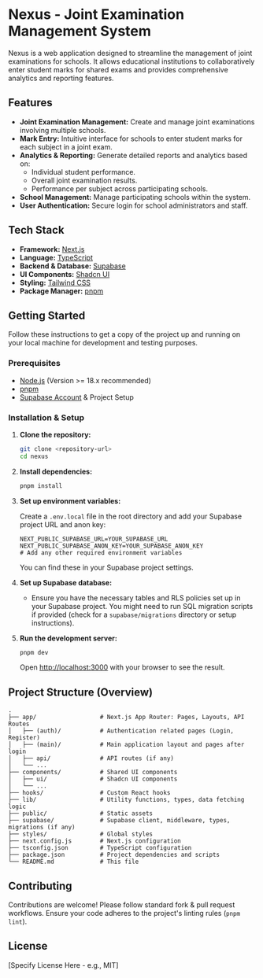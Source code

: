 # Nexus - Joint Examination Management System

Nexus is a web application designed to streamline the management of joint examinations for schools. It allows educational institutions to collaboratively enter student marks for shared exams and provides comprehensive analytics and reporting features.

## Features

- **Joint Examination Management:** Create and manage joint examinations involving multiple schools.
- **Mark Entry:** Intuitive interface for schools to enter student marks for each subject in a joint exam.
- **Analytics & Reporting:** Generate detailed reports and analytics based on:
  - Individual student performance.
  - Overall joint examination results.
  - Performance per subject across participating schools.
- **School Management:** Manage participating schools within the system.
- **User Authentication:** Secure login for school administrators and staff.

## Tech Stack

- **Framework:** [Next.js](https://nextjs.org/)
- **Language:** [TypeScript](https://www.typescriptlang.org/)
- **Backend & Database:** [Supabase](https://supabase.io/)
- **UI Components:** [Shadcn UI](https://ui.shadcn.com/)
- **Styling:** [Tailwind CSS](https://tailwindcss.com/)
- **Package Manager:** [pnpm](https://pnpm.io/)

## Getting Started

Follow these instructions to get a copy of the project up and running on your local machine for development and testing purposes.

### Prerequisites

- [Node.js](https://nodejs.org/) (Version >= 18.x recommended)
- [pnpm](https://pnpm.io/installation)
- [Supabase Account](https://supabase.com/) & Project Setup

### Installation & Setup

1. **Clone the repository:**

   ```bash
   git clone <repository-url>
   cd nexus
   ```

2. **Install dependencies:**

   ```bash
   pnpm install
   ```

3. **Set up environment variables:**

   Create a `.env.local` file in the root directory and add your Supabase project URL and anon key:

   ```env
   NEXT_PUBLIC_SUPABASE_URL=YOUR_SUPABASE_URL
   NEXT_PUBLIC_SUPABASE_ANON_KEY=YOUR_SUPABASE_ANON_KEY
   # Add any other required environment variables
   ```

   You can find these in your Supabase project settings.

4. **Set up Supabase database:**

   - Ensure you have the necessary tables and RLS policies set up in your Supabase project. You might need to run SQL migration scripts if provided (check for a `supabase/migrations` directory or setup instructions).

5. **Run the development server:**

   ```bash
   pnpm dev
   ```

   Open [http://localhost:3000](http://localhost:3000) with your browser to see the result.

## Project Structure (Overview)

```
.
├── app/                  # Next.js App Router: Pages, Layouts, API Routes
│   ├── (auth)/           # Authentication related pages (Login, Register)
│   ├── (main)/           # Main application layout and pages after login
│   ├── api/              # API routes (if any)
│   └── ...
├── components/           # Shared UI components
│   ├── ui/               # Shadcn UI components
│   └── ...
├── hooks/                # Custom React hooks
├── lib/                  # Utility functions, types, data fetching logic
├── public/               # Static assets
├── supabase/             # Supabase client, middleware, types, migrations (if any)
├── styles/               # Global styles
├── next.config.js        # Next.js configuration
├── tsconfig.json         # TypeScript configuration
├── package.json          # Project dependencies and scripts
└── README.md             # This file
```

## Contributing

Contributions are welcome! Please follow standard fork & pull request workflows. Ensure your code adheres to the project's linting rules (`pnpm lint`).

## License

[Specify License Here - e.g., MIT]
